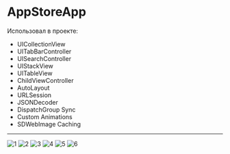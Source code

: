 # AppStoreApp
 Использовал в проекте:

* UICollectionView
* UITabBarController
* UISearchController
* UIStackView
* UITableView
* ChildViewController
* AutoLayout
* URLSession
* JSONDecoder
* DispatchGroup Sync
* Custom Animations
* SDWebImage Caching

---
![1](https://github.com/AlexKolch/AppStoreApp/blob/main/Screen/Simulator%20Screen%20Shot%20-%20Iphone%2012%20-%202023-08-08%20at%2020.52.57.png)
![2](https://github.com/AlexKolch/AppStoreApp/blob/main/Screen/Simulator%20Screen%20Shot%20-%20Iphone%2012%20-%202023-08-08%20at%2020.53.05.png)
![3](https://github.com/AlexKolch/AppStoreApp/blob/main/Screen/Simulator%20Screen%20Shot%20-%20Iphone%2012%20-%202023-08-08%20at%2020.53.23.png)
![4](https://github.com/AlexKolch/AppStoreApp/blob/main/Screen/Simulator%20Screen%20Shot%20-%20Iphone%2012%20-%202023-08-08%20at%2020.55.12.png)
![5](https://github.com/AlexKolch/AppStoreApp/blob/main/Screen/Simulator%20Screen%20Shot%20-%20Iphone%2012%20-%202023-08-08%20at%2021.12.55.png)
![6](https://github.com/AlexKolch/AppStoreApp/blob/main/Screen/Simulator%20Screen%20Shot%20-%20Iphone%2012%20-%202023-08-08%20at%2020.55.53.png)
